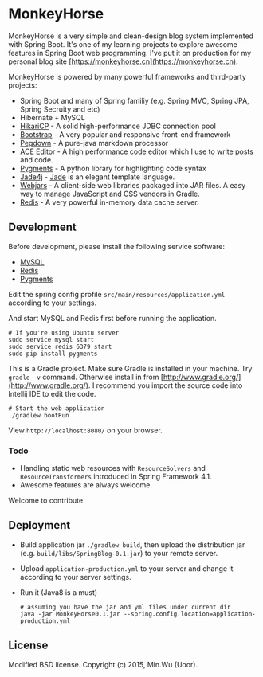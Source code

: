 MonkeyHorse
=====

MonkeyHorse is a very simple and clean-design blog system implemented with Spring Boot.
It's one of my learning projects to explore awesome features in Spring Boot web programming. I've put it on production
for my personal blog site [https://monkeyhorse.cn](https://monkeyhorse.cn).

MonkeyHorse is powered by many powerful frameworks and third-party projects:

- Spring Boot and many of Spring familiy (e.g. Spring MVC, Spring JPA, Spring Secruity and etc)
- Hibernate + MySQL
- [HikariCP](https://github.com/brettwooldridge/HikariCP) - A solid high-performance JDBC connection pool
- [Bootstrap](https://getbootstrap.com) - A very popular and responsive front-end framework
- [Pegdown](https://github.com/sirthias/pegdown) - A pure-java markdown processor
- [ACE Editor](http://ace.c9.io/) - A high performance code editor which I use to write posts and code.
- [Pygments](http://pygments.org/) - A python library for highlighting code syntax
- [Jade4j](https://github.com/neuland/jade4j) - [Jade](http://jade-lang.com/) is an elegant template language.
- [Webjars](http://www.webjars.org/) - A client-side web libraries packaged into JAR files. A easy way to manage JavaScript and CSS vendors in Gradle.
- [Redis](http://redis.io/) - A very powerful in-memory data cache server.

## Development

Before development, please install the following service software:

- [MySQL](https://www.mysql.com)
- [Redis](http://redis.io)
- [Pygments](http://pygments.org)

Edit the spring config profile `src/main/resources/application.yml` according to your settings.

And start MySQL and Redis first before running the application.

```
# If you're using Ubuntu server
sudo service mysql start
sudo service redis_6379 start
sudo pip install pygments
```

This is a Gradle project. Make sure Gradle is installed in your machine.
Try `gradle -v` command. Otherwise install in from [http://www.gradle.org/](http://www.gradle.org/).
I recommend you import the source code into Intellij IDE to edit the code.

```
# Start the web application
./gradlew bootRun
```

View `http://localhost:8080/` on your browser.

### Todo

- Handling static web resources with `ResourceSolvers` and `ResourceTransformers` introduced in Spring Framework 4.1.
- Awesome features are always welcome.

Welcome to contribute.

## Deployment

- Build application jar `./gradlew build`, then upload the distribution jar (e.g. `build/libs/SpringBlog-0.1.jar`) to your remote server.
- Upload `application-production.yml` to your server and change it according to your server settings.
- Run it (Java8 is a must)

  ```
  # assuming you have the jar and yml files under current dir
  java -jar MonkeyHorse0.1.jar --spring.config.location=application-production.yml
  ```

## License
Modified BSD license. Copyright (c) 2015, Min.Wu (Uoor).
